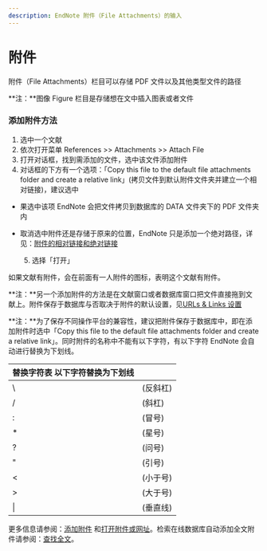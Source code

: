 ```yaml
---
description: EndNote 附件（File Attachments）的输入
---
```


# 附件

附件（File Attachments）栏目可以存储 PDF 文件以及其他类型文件的路径

**注：**图像 Figure 栏目是存储想在文中插入图表或者文件

### 添加附件方法

1. 选中一个文献
2. 依次打开菜单 References &gt;&gt; Attachments &gt;&gt; Attach File
3. 打开对话框，找到需添加的文件，选中该文件添加附件
4. 对话框的下方有一个选项：「Copy this file to the default file attachments folder and create a relative link」\(拷贝文件到默认附件文件夹并建立一个相对链接\)，建议选中

* 果选中该项 EndNote 会把文件拷贝到数据库的 DATA 文件夹下的 PDF 文件夹内
* 取消选中附件还是存储于原来的位置，EndNote 只是添加一个绝对路径，详见：[附件的相对链接和绝对链接](SelctngRltvPthAbsPthforFileAtt.htm)

    5. 选择「打开」

如果文献有附件，会在前面有一人附件的图标，表明这个文献有附件。

**注：**另一个添加附件的方法是在文献窗口或者数据库窗口把文件直接拖到文献上。附件保存于数据库与否取决于附件的默认设置，见[URLs & Links 设置](../18Prefs/URLSandLinksPrefs.htm)

**注：**为了保存不同操作平台的兼容性，建议把附件保存于数据库中，即在添加附件时选中「Copy this file to the default file attachments folder and create a relative link」。同时附件的名称中不能有以下字符，有以下字符 EndNote 会自动进行替换为下划线。

| **替换字符表 以下字符替换为下划线** |  |
| :--- | :--- |
| \ | \(反斜杠\) |
| / | \(斜杠\) |
| : | \(冒号\) |
| \* | \(星号\) |
| ? | \(问号\) |
| " | \(引号\) |
| &lt; | \(小于号\) |
| &gt; | \(大于号\) |
| \| | \(垂直线\) |

更多信息请参阅：[添加附件](Linking_a_File_toan_ENRef.htm) 和[打开附件或网址](Opening_a_LinkedFileorURL.htm)。检索在线数据库自动添加全文附件请参阅：[查找全文](../06Remote/Finding_Full_Text.htm)。

